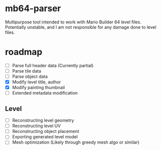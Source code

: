 # mb64-parser
Multipurpose tool intended to work with Mario Builder 64 level files. Potentially unstable, and I am not responsible for any damage done to level files.

# roadmap
- [ ] Parse full header data (Currently partial)
- [ ] Parse tile data
- [ ] Parse object data
- [x] Modify level title, author
- [x] Modify painting thumbnail
- [ ] Extended metadata modification

## Level
- [ ] Reconstructing level geometry
- [ ] Reconstructing level UV
- [ ] Reconstructing object placement
- [ ] Exporting generated level model
- [ ] Mesh optimization (Likely through greedy mesh algo or similar)
